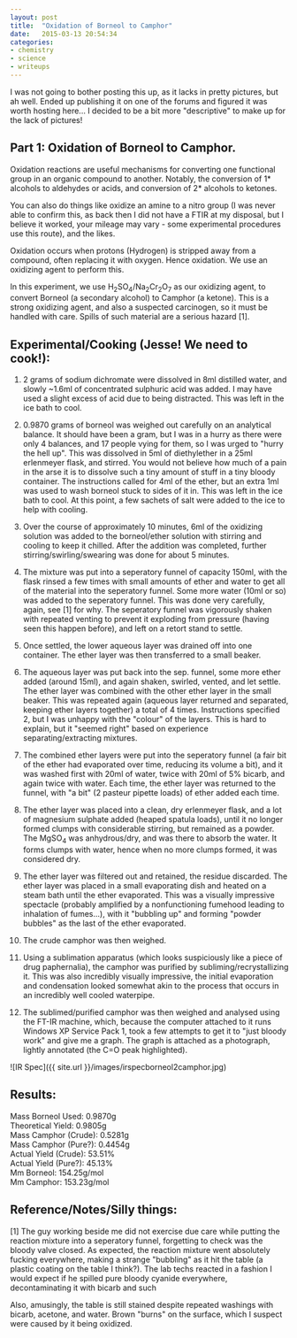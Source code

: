 ```yaml
---
layout: post
title:  "Oxidation of Borneol to Camphor"
date:   2015-03-13 20:54:34
categories:
- chemistry
- science
- writeups
---
```

I was not going to bother posting this up, as it lacks in pretty pictures, but ah well. Ended up publishing it on one of the forums and figured it was worth hosting here... I decided to be a bit more "descriptive" to make up for the lack of pictures!

## Part 1: Oxidation of Borneol to Camphor.

Oxidation reactions are useful mechanisms for converting one functional group in an organic compound to another. Notably, the conversion of 1* alcohols to aldehydes or acids, and conversion of 2* alcohols to ketones.

You can also do things like oxidize an amine to a nitro group (I was never able to confirm this, as back then I did not have a FTIR at my disposal, but I believe it worked, your mileage may vary - some experimental procedures use this route), and the likes.

Oxidation occurs when protons (Hydrogen) is stripped away from a compound, often replacing it with oxygen. Hence oxidation. We use an oxidizing agent to perform this.

In this experiment, we use H<sub>2</sub>SO<sub>4</sub>/Na<sub>2</sub>Cr<sub>2</sub>O<sub>7</sub> as our oxidizing agent, to convert Borneol (a secondary alcohol) to Camphor (a ketone). This is a strong oxidizing agent, and also a suspected carcinogen, so it must be
handled with care. Spills of such material are a serious hazard [1].

## Experimental/Cooking (Jesse! We need to cook!):

1. 2 grams of sodium dichromate were dissolved in 8ml distilled water, and slowly ~1.6ml of concentrated sulphuric acid was added. I may have used a slight excess of acid due to being distracted. This was left in the ice bath to cool.

2. 0.9870 grams of borneol was weighed out carefully on an analytical balance. It should have been a gram, but I was in a hurry as there were only 4 balances, and 17 people vying for them, so I was urged to "hurry the hell up". This was dissolved in 5ml of diethylether in a 25ml erlenmeyer flask, and stirred. You would not believe how much of a pain in the arse it is to dissolve such a tiny amount of stuff in a tiny bloody container. The instructions called for 4ml of the ether, but an extra 1ml was used to wash borneol stuck to sides of it in. This was left in the ice bath to cool. At this point, a few sachets of salt were added to the ice to help with cooling.

3. Over the course of approximately 10 minutes, 6ml of the oxidizing solution was added to the borneol/ether solution with stirring and cooling to keep it chilled. After the addition was completed, further stirring/swirling/swearing was done for about 5 minutes.

4. The mixture was put into a seperatory funnel of capacity 150ml, with the flask rinsed a few times with small amounts of ether and water to get all of the material into the seperatory funnel. Some more water (10ml or so) was added to the seperatory funnel. This was done very carefully, again, see [1] for why. The seperatory funnel was vigorously shaken with repeated venting to prevent it exploding from pressure (having seen this happen before), and left on a retort stand to settle.

5. Once settled, the lower aqueous layer was drained off into one container. The ether layer was then transferred to a small beaker.

6. The aqueous layer was put back into the sep. funnel, some more ether added (around 15ml), and again shaken, swirled, vented, and let settle. The ether layer was combined with the other ether layer in the small beaker. This was repeated again (aqueous layer returned and separated, keeping ether layers together) a total of 4 times. Instructions specified 2, but I was unhappy with the "colour" of the layers. This is hard to explain, but it "seemed right" based on experience separating/extracting mixtures.

7. The combined ether layers were put into the seperatory funnel (a fair bit of the ether had evaporated over time, reducing its volume a bit), and it was washed first with 20ml of water, twice with 20ml of 5% bicarb, and again twice with water. Each time, the ether layer was returned to the funnel, with "a bit" (2 pasteur pipette loads) of ether added each time.

8. The ether layer was placed into a clean, dry erlenmeyer flask, and a lot of magnesium sulphate added (heaped spatula loads), until it no longer formed clumps with considerable stirring, but remained as a powder. The MgSO<sub>4</sub> was anhydrous/dry, and was there to absorb the water. It forms clumps with water, hence when no more clumps formed, it was considered dry.

9. The ether layer was filtered out and retained, the residue discarded. The ether layer was placed in a small evaporating dish and heated on a steam bath until the ether evaporated. This was a visually impressive spectacle (probably amplified by a nonfunctioning fumehood leading to inhalation of fumes...), with it "bubbling up" and forming "powder bubbles" as the last of the ether evaporated.

10. The crude camphor was then weighed.

11. Using a sublimation apparatus (which looks suspiciously like a piece of drug paphernalia), the camphor was purified by subliming/recrystallizing it. This was also incredibly visually impressive, the initial evaporation and condensation looked somewhat akin to the process that occurs in an incredibly well cooled waterpipe.

12. The sublimed/purified camphor was then weighed and analysed using the FT-IR machine, which, because the computer attached to it runs Windows XP Service Pack 1, took a few attempts to get it to "just bloody work" and give me a graph. The graph is attached as a photograph, lightly annotated (the C=O peak highlighted).

![IR Spec]({{ site.url }}/images/irspecborneol2camphor.jpg)

## Results:
Mass Borneol Used: 0.9870g  
Theoretical Yield: 0.9805g  
Mass Camphor (Crude): 0.5281g  
Mass Camphor (Pure?): 0.4454g  
Actual Yield (Crude): 53.51%  
Actual Yield (Pure?): 45.13%  
Mm Borneol: 154.25g/mol  
Mm Camphor: 153.23g/mol  

## Reference/Notes/Silly things:
[1] The guy working beside me did not exercise due care while putting the reaction mixture into a seperatory funnel, forgetting to check was the bloody valve closed. As expected, the reaction mixture went absolutely fucking everywhere, making a strange "bubbling" as it hit the table (a plastic coating on the table I think?). The lab techs reacted in a fashion I would expect if he spilled pure bloody cyanide everywhere, decontaminating it with bicarb and such

Also, amusingly, the table is still stained despite repeated washings with bicarb, acetone, and water. Brown "burns" on the surface, which I suspect were caused by it being oxidized.
